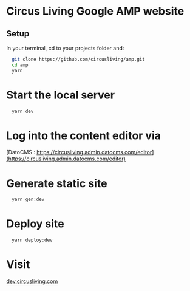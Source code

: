 # Circus Living Google AMP website 

## Setup
In your terminal, cd to your projects folder and:
```bash
  git clone https://github.com/circusliving/amp.git
  cd amp
  yarn
```


# Start the local server
```bash
  yarn dev
```

# Log into the content editor via
[DatoCMS : https://circusliving.admin.datocms.com/editor](https://circusliving.admin.datocms.com/editor)

# Generate static site
```bash
  yarn gen:dev
```

# Deploy site
```bash
  yarn deploy:dev
```

# Visit
[dev.circusliving.com](https://dev.circusliving.com)